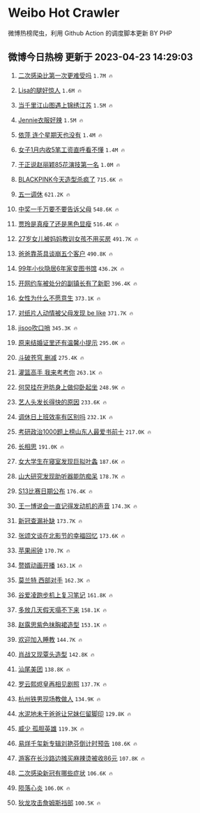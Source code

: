 # Weibo Hot Crawler 



微博热榜爬虫，利用 Github Action 的调度脚本更新 BY PHP 


## 微博今日热榜 更新于 2023-04-23 14:29:03 
1. [二次感染比第一次更难受吗](https://s.weibo.com/weibo?q=%23%E4%BA%8C%E6%AC%A1%E6%84%9F%E6%9F%93%E6%AF%94%E7%AC%AC%E4%B8%80%E6%AC%A1%E6%9B%B4%E9%9A%BE%E5%8F%97%E5%90%97%23&t=31&band_rank=1&Refer=top) `1.7M 🔥` 

1. [Lisa的腿好惊人](https://s.weibo.com/weibo?q=Lisa%E7%9A%84%E8%85%BF%E5%A5%BD%E6%83%8A%E4%BA%BA&t=31&band_rank=2&Refer=top) `1.6M 🔥` 

1. [当千里江山图遇上锦绣江苏](https://s.weibo.com/weibo?q=%23%E5%BD%93%E5%8D%83%E9%87%8C%E6%B1%9F%E5%B1%B1%E5%9B%BE%E9%81%87%E4%B8%8A%E9%94%A6%E7%BB%A3%E6%B1%9F%E8%8B%8F%23&t=31&band_rank=3&Refer=top) `1.5M 🔥` 

1. [Jennie衣服好辣](https://s.weibo.com/weibo?q=%23Jennie%E8%A1%A3%E6%9C%8D%E5%A5%BD%E8%BE%A3%23&t=31&band_rank=4&Refer=top) `1.5M 🔥` 

1. [依萍 连个星期天也没有](https://s.weibo.com/weibo?q=%E4%BE%9D%E8%90%8D%20%E8%BF%9E%E4%B8%AA%E6%98%9F%E6%9C%9F%E5%A4%A9%E4%B9%9F%E6%B2%A1%E6%9C%89&t=31&band_rank=5&Refer=top) `1.4M 🔥` 

1. [女子1月内收5笔工资直呼看不懂](https://s.weibo.com/weibo?q=%23%E5%A5%B3%E5%AD%901%E6%9C%88%E5%86%85%E6%94%B65%E7%AC%94%E5%B7%A5%E8%B5%84%E7%9B%B4%E5%91%BC%E7%9C%8B%E4%B8%8D%E6%87%82%23&t=31&band_rank=6&Refer=top) `1.4M 🔥` 

1. [于正说赵丽颖85花演技第一名](https://s.weibo.com/weibo?q=%23%E4%BA%8E%E6%AD%A3%E8%AF%B4%E8%B5%B5%E4%B8%BD%E9%A2%9685%E8%8A%B1%E6%BC%94%E6%8A%80%E7%AC%AC%E4%B8%80%E5%90%8D%23&t=31&band_rank=7&Refer=top) `1.0M 🔥` 

1. [BLACKPINK今天造型杀疯了](https://s.weibo.com/weibo?q=%23BLACKPINK%E4%BB%8A%E5%A4%A9%E9%80%A0%E5%9E%8B%E6%9D%80%E7%96%AF%E4%BA%86%23&t=31&band_rank=8&Refer=top) `715.6K 🔥` 

1. [五一调休](https://s.weibo.com/weibo?q=%E4%BA%94%E4%B8%80%E8%B0%83%E4%BC%91&t=31&band_rank=9&Refer=top) `621.2K 🔥` 

1. [中奖一千万要不要告诉父母](https://s.weibo.com/weibo?q=%23%E4%B8%AD%E5%A5%96%E4%B8%80%E5%8D%83%E4%B8%87%E8%A6%81%E4%B8%8D%E8%A6%81%E5%91%8A%E8%AF%89%E7%88%B6%E6%AF%8D%23&t=31&band_rank=10&Refer=top) `548.6K 🔥` 

1. [贾玲是真瘦了还是黑色显瘦](https://s.weibo.com/weibo?q=%23%E8%B4%BE%E7%8E%B2%E6%98%AF%E7%9C%9F%E7%98%A6%E4%BA%86%E8%BF%98%E6%98%AF%E9%BB%91%E8%89%B2%E6%98%BE%E7%98%A6%23&t=31&band_rank=11&Refer=top) `516.4K 🔥` 

1. [27岁女儿被妈妈教训女孩不用买房](https://s.weibo.com/weibo?q=%2327%E5%B2%81%E5%A5%B3%E5%84%BF%E8%A2%AB%E5%A6%88%E5%A6%88%E6%95%99%E8%AE%AD%E5%A5%B3%E5%AD%A9%E4%B8%8D%E7%94%A8%E4%B9%B0%E6%88%BF%23&t=31&band_rank=12&Refer=top) `491.7K 🔥` 

1. [爸爸靠茶具谈崩五个客户](https://s.weibo.com/weibo?q=%23%E7%88%B8%E7%88%B8%E9%9D%A0%E8%8C%B6%E5%85%B7%E8%B0%88%E5%B4%A9%E4%BA%94%E4%B8%AA%E5%AE%A2%E6%88%B7%23&t=31&band_rank=13&Refer=top) `490.8K 🔥` 

1. [99年小伙隐居6年家变图书馆](https://s.weibo.com/weibo?q=%2399%E5%B9%B4%E5%B0%8F%E4%BC%99%E9%9A%90%E5%B1%856%E5%B9%B4%E5%AE%B6%E5%8F%98%E5%9B%BE%E4%B9%A6%E9%A6%86%23&t=31&band_rank=14&Refer=top) `436.2K 🔥` 

1. [开网约车被处分的副镇长有了新职](https://s.weibo.com/weibo?q=%23%E5%BC%80%E7%BD%91%E7%BA%A6%E8%BD%A6%E8%A2%AB%E5%A4%84%E5%88%86%E7%9A%84%E5%89%AF%E9%95%87%E9%95%BF%E6%9C%89%E4%BA%86%E6%96%B0%E8%81%8C%23&t=31&band_rank=15&Refer=top) `396.4K 🔥` 

1. [女性为什么不愿意生](https://s.weibo.com/weibo?q=%E5%A5%B3%E6%80%A7%E4%B8%BA%E4%BB%80%E4%B9%88%E4%B8%8D%E6%84%BF%E6%84%8F%E7%94%9F&t=31&band_rank=16&Refer=top) `373.1K 🔥` 

1. [对纸片人动情被父母发现 be like](https://s.weibo.com/weibo?q=%E5%AF%B9%E7%BA%B8%E7%89%87%E4%BA%BA%E5%8A%A8%E6%83%85%E8%A2%AB%E7%88%B6%E6%AF%8D%E5%8F%91%E7%8E%B0%20be%20like&t=31&band_rank=17&Refer=top) `371.7K 🔥` 

1. [jisoo吹口哨](https://s.weibo.com/weibo?q=jisoo%E5%90%B9%E5%8F%A3%E5%93%A8&t=31&band_rank=18&Refer=top) `345.3K 🔥` 

1. [原来结婚证里还有温馨小提示](https://s.weibo.com/weibo?q=%23%E5%8E%9F%E6%9D%A5%E7%BB%93%E5%A9%9A%E8%AF%81%E9%87%8C%E8%BF%98%E6%9C%89%E6%B8%A9%E9%A6%A8%E5%B0%8F%E6%8F%90%E7%A4%BA%23&t=31&band_rank=19&Refer=top) `295.0K 🔥` 

1. [斗破苍穹 删减](https://s.weibo.com/weibo?q=%E6%96%97%E7%A0%B4%E8%8B%8D%E7%A9%B9%20%E5%88%A0%E5%87%8F&t=31&band_rank=20&Refer=top) `275.4K 🔥` 

1. [灌篮高手 我来考考你](https://s.weibo.com/weibo?q=%E7%81%8C%E7%AF%AE%E9%AB%98%E6%89%8B%20%E6%88%91%E6%9D%A5%E8%80%83%E8%80%83%E4%BD%A0&t=31&band_rank=21&Refer=top) `263.1K 🔥` 

1. [何炅挂在尹昉身上做仰卧起坐](https://s.weibo.com/weibo?q=%23%E4%BD%95%E7%82%85%E6%8C%82%E5%9C%A8%E5%B0%B9%E6%98%89%E8%BA%AB%E4%B8%8A%E5%81%9A%E4%BB%B0%E5%8D%A7%E8%B5%B7%E5%9D%90%23&t=31&band_rank=22&Refer=top) `248.9K 🔥` 

1. [艺人头发长得快的原因](https://s.weibo.com/weibo?q=%23%E8%89%BA%E4%BA%BA%E5%A4%B4%E5%8F%91%E9%95%BF%E5%BE%97%E5%BF%AB%E7%9A%84%E5%8E%9F%E5%9B%A0%23&t=31&band_rank=23&Refer=top) `233.6K 🔥` 

1. [调休日上班效率有区别吗](https://s.weibo.com/weibo?q=%23%E8%B0%83%E4%BC%91%E6%97%A5%E4%B8%8A%E7%8F%AD%E6%95%88%E7%8E%87%E6%9C%89%E5%8C%BA%E5%88%AB%E5%90%97%23&t=31&band_rank=24&Refer=top) `232.1K 🔥` 

1. [考研政治1000题上榜山东人最爱书前十](https://s.weibo.com/weibo?q=%23%E8%80%83%E7%A0%94%E6%94%BF%E6%B2%BB1000%E9%A2%98%E4%B8%8A%E6%A6%9C%E5%B1%B1%E4%B8%9C%E4%BA%BA%E6%9C%80%E7%88%B1%E4%B9%A6%E5%89%8D%E5%8D%81%23&t=31&band_rank=25&Refer=top) `217.0K 🔥` 

1. [长相思](https://s.weibo.com/weibo?q=%E9%95%BF%E7%9B%B8%E6%80%9D&t=31&band_rank=26&Refer=top) `191.0K 🔥` 

1. [女大学生在寝室发现巨拟叶螽](https://s.weibo.com/weibo?q=%23%E5%A5%B3%E5%A4%A7%E5%AD%A6%E7%94%9F%E5%9C%A8%E5%AF%9D%E5%AE%A4%E5%8F%91%E7%8E%B0%E5%B7%A8%E6%8B%9F%E5%8F%B6%E8%9E%BD%23&t=31&band_rank=27&Refer=top) `187.6K 🔥` 

1. [山大研究发现助听器能防痴呆](https://s.weibo.com/weibo?q=%23%E5%B1%B1%E5%A4%A7%E7%A0%94%E7%A9%B6%E5%8F%91%E7%8E%B0%E5%8A%A9%E5%90%AC%E5%99%A8%E8%83%BD%E9%98%B2%E7%97%B4%E5%91%86%23&t=31&band_rank=28&Refer=top) `178.7K 🔥` 

1. [S13比赛日期公布](https://s.weibo.com/weibo?q=%23S13%E6%AF%94%E8%B5%9B%E6%97%A5%E6%9C%9F%E5%85%AC%E5%B8%83%23&t=31&band_rank=29&Refer=top) `176.4K 🔥` 

1. [王一博说会一直记得发动机的声音](https://s.weibo.com/weibo?q=%23%E7%8E%8B%E4%B8%80%E5%8D%9A%E8%AF%B4%E4%BC%9A%E4%B8%80%E7%9B%B4%E8%AE%B0%E5%BE%97%E5%8F%91%E5%8A%A8%E6%9C%BA%E7%9A%84%E5%A3%B0%E9%9F%B3%23&t=31&band_rank=30&Refer=top) `174.3K 🔥` 

1. [新冠查漏补缺](https://s.weibo.com/weibo?q=%23%E6%96%B0%E5%86%A0%E6%9F%A5%E6%BC%8F%E8%A1%A5%E7%BC%BA%23&t=31&band_rank=31&Refer=top) `173.7K 🔥` 

1. [张颂文谈在北影节的幸福回忆](https://s.weibo.com/weibo?q=%23%E5%BC%A0%E9%A2%82%E6%96%87%E8%B0%88%E5%9C%A8%E5%8C%97%E5%BD%B1%E8%8A%82%E7%9A%84%E5%B9%B8%E7%A6%8F%E5%9B%9E%E5%BF%86%23&t=31&band_rank=32&Refer=top) `173.6K 🔥` 

1. [苹果闹钟](https://s.weibo.com/weibo?q=%E8%8B%B9%E6%9E%9C%E9%97%B9%E9%92%9F&t=31&band_rank=33&Refer=top) `170.7K 🔥` 

1. [赘婿动画开播](https://s.weibo.com/weibo?q=%23%E8%B5%98%E5%A9%BF%E5%8A%A8%E7%94%BB%E5%BC%80%E6%92%AD%23&t=31&band_rank=34&Refer=top) `163.1K 🔥` 

1. [莫兰特 西部对手](https://s.weibo.com/weibo?q=%E8%8E%AB%E5%85%B0%E7%89%B9%20%E8%A5%BF%E9%83%A8%E5%AF%B9%E6%89%8B&t=31&band_rank=35&Refer=top) `162.3K 🔥` 

1. [谷爱凌跑步机上复习笔记](https://s.weibo.com/weibo?q=%23%E8%B0%B7%E7%88%B1%E5%87%8C%E8%B7%91%E6%AD%A5%E6%9C%BA%E4%B8%8A%E5%A4%8D%E4%B9%A0%E7%AC%94%E8%AE%B0%23&t=31&band_rank=36&Refer=top) `161.8K 🔥` 

1. [多放几天假天塌不下来](https://s.weibo.com/weibo?q=%23%E5%A4%9A%E6%94%BE%E5%87%A0%E5%A4%A9%E5%81%87%E5%A4%A9%E5%A1%8C%E4%B8%8D%E4%B8%8B%E6%9D%A5%23&t=31&band_rank=37&Refer=top) `158.1K 🔥` 

1. [赵露思紫色抹胸裙造型](https://s.weibo.com/weibo?q=%23%E8%B5%B5%E9%9C%B2%E6%80%9D%E7%B4%AB%E8%89%B2%E6%8A%B9%E8%83%B8%E8%A3%99%E9%80%A0%E5%9E%8B%23&t=31&band_rank=38&Refer=top) `153.1K 🔥` 

1. [欢迎加入睡教](https://s.weibo.com/weibo?q=%E6%AC%A2%E8%BF%8E%E5%8A%A0%E5%85%A5%E7%9D%A1%E6%95%99&t=31&band_rank=39&Refer=top) `144.7K 🔥` 

1. [肖战又现覃头造型](https://s.weibo.com/weibo?q=%23%E8%82%96%E6%88%98%E5%8F%88%E7%8E%B0%E8%A6%83%E5%A4%B4%E9%80%A0%E5%9E%8B%23&t=31&band_rank=40&Refer=top) `142.8K 🔥` 

1. [汕尾美团](https://s.weibo.com/weibo?q=%E6%B1%95%E5%B0%BE%E7%BE%8E%E5%9B%A2&t=31&band_rank=41&Refer=top) `138.8K 🔥` 

1. [罗云熙烬皇再相见剧照](https://s.weibo.com/weibo?q=%23%E7%BD%97%E4%BA%91%E7%86%99%E7%83%AC%E7%9A%87%E5%86%8D%E7%9B%B8%E8%A7%81%E5%89%A7%E7%85%A7%23&t=31&band_rank=42&Refer=top) `137.7K 🔥` 

1. [杭州铁男现场教做人](https://s.weibo.com/weibo?q=%E6%9D%AD%E5%B7%9E%E9%93%81%E7%94%B7%E7%8E%B0%E5%9C%BA%E6%95%99%E5%81%9A%E4%BA%BA&t=31&band_rank=43&Refer=top) `134.9K 🔥` 

1. [水泥地未干爸爸让兄妹仨留脚印](https://s.weibo.com/weibo?q=%23%E6%B0%B4%E6%B3%A5%E5%9C%B0%E6%9C%AA%E5%B9%B2%E7%88%B8%E7%88%B8%E8%AE%A9%E5%85%84%E5%A6%B9%E4%BB%A8%E7%95%99%E8%84%9A%E5%8D%B0%23&t=31&band_rank=44&Refer=top) `129.8K 🔥` 

1. [威少 孤胆英雄](https://s.weibo.com/weibo?q=%E5%A8%81%E5%B0%91%20%E5%AD%A4%E8%83%86%E8%8B%B1%E9%9B%84&t=31&band_rank=45&Refer=top) `119.3K 🔥` 

1. [易烊千玺新专辑刘艳芬倒计时预告](https://s.weibo.com/weibo?q=%23%E6%98%93%E7%83%8A%E5%8D%83%E7%8E%BA%E6%96%B0%E4%B8%93%E8%BE%91%E5%88%98%E8%89%B3%E8%8A%AC%E5%80%92%E8%AE%A1%E6%97%B6%E9%A2%84%E5%91%8A%23&t=31&band_rank=46&Refer=top) `108.6K 🔥` 

1. [游客在长沙路边摊买麻辣烫被收86元](https://s.weibo.com/weibo?q=%23%E6%B8%B8%E5%AE%A2%E5%9C%A8%E9%95%BF%E6%B2%99%E8%B7%AF%E8%BE%B9%E6%91%8A%E4%B9%B0%E9%BA%BB%E8%BE%A3%E7%83%AB%E8%A2%AB%E6%94%B686%E5%85%83%23&t=31&band_rank=47&Refer=top) `107.8K 🔥` 

1. [二次感染新冠有哪些症状](https://s.weibo.com/weibo?q=%23%E4%BA%8C%E6%AC%A1%E6%84%9F%E6%9F%93%E6%96%B0%E5%86%A0%E6%9C%89%E5%93%AA%E4%BA%9B%E7%97%87%E7%8A%B6%23&t=31&band_rank=48&Refer=top) `106.6K 🔥` 

1. [陨落心炎](https://s.weibo.com/weibo?q=%E9%99%A8%E8%90%BD%E5%BF%83%E7%82%8E&t=31&band_rank=49&Refer=top) `106.0K 🔥` 

1. [狄龙攻击詹姆斯裆部](https://s.weibo.com/weibo?q=%23%E7%8B%84%E9%BE%99%E6%94%BB%E5%87%BB%E8%A9%B9%E5%A7%86%E6%96%AF%E8%A3%86%E9%83%A8%23&t=31&band_rank=50&Refer=top) `100.5K 🔥` 

